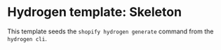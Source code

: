 # Hydrogen template: Skeleton

This template seeds the `shopify hydrogen generate` command from the `hydrogen cli`.
